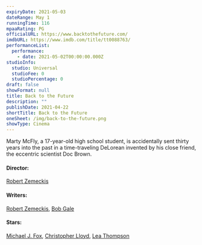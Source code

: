 ```yaml
---
expiryDate: 2021-05-03
dateRange: May 1
runningTime: 116
mpaaRating: PG
officialURL: https://www.backtothefuture.com/
imdbURL: https://www.imdb.com/title/tt0088763/
performanceList:
  performance:
    - date: 2021-05-02T00:00:00.000Z
studioInfo:
  studio: Universal
  studioFee: 0
  studioPercentage: 0
draft: false
showFormat: null
title: Back to the Future
description: ""
publishDate: 2021-04-22
shortTitle: Back to the Future
oneSheet: /img/back-to-the-future.png
showType: Cinema
---
```

Marty McFly, a 17-year-old high school student, is accidentally sent thirty years into the past in a time-traveling DeLorean invented by his close friend, the eccentric scientist Doc Brown.

#### Director:

[Robert Zemeckis](https://www.imdb.com/name/nm0000709/?ref_=tt_ov_dr)

#### Writers:

[Robert Zemeckis](https://www.imdb.com/name/nm0000709/?ref_=tt_ov_wr), [Bob Gale](https://www.imdb.com/name/nm0301826/?ref_=tt_ov_wr)

#### Stars:

[Michael J. Fox](https://www.imdb.com/name/nm0000150/?ref_=tt_ov_st_sm), [Christopher Lloyd](https://www.imdb.com/name/nm0000502/?ref_=tt_ov_st_sm), [Lea Thompson](https://www.imdb.com/name/nm0000670/?ref_=tt_ov_st_sm)